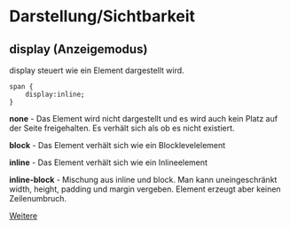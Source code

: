 # Darstellung/Sichtbarkeit

## display (Anzeigemodus)

display steuert wie ein Element dargestellt wird.

```
span {
    display:inline;
}
```

**none** - Das Element wird nicht dargestellt und es wird auch kein Platz auf der Seite freigehalten. Es verhält sich als ob es nicht existiert.

**block** - Das Element verhält sich wie ein Blocklevelelement

**inline** - Das Element verhält sich wie ein Inlineelement

**inline-block** - Mischung aus inline und block. Man kann uneingeschränkt width, height, padding und margin vergeben. Element erzeugt aber keinen Zeilenumbruch.

[Weitere](http://cssreference.io/property/display/)
